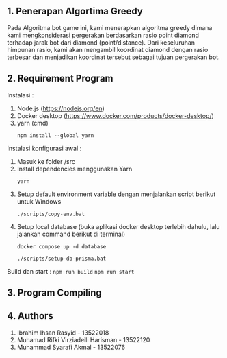 ## 1. Penerapan Algortima Greedy
  Pada Algoritma bot game ini, kami menerapkan algoritma greedy dimana kami mengkonsiderasi pergerakan berdasarkan rasio point diamond terhadap jarak bot dari diamond (point/distance). Dari keseluruhan himpunan rasio, kami akan mengambil koordinat diamond dengan rasio terbesar dan menjadikan koordinat tersebut sebagai tujuan pergerakan bot.
## 2. Requirement Program
  Instalasi : 
  1. Node.js (https://nodejs.org/en) 
  2. Docker desktop (https://www.docker.com/products/docker-desktop/)
  3. yarn (cmd)
     ```
     npm install --global yarn
     ```
  Instalasi konfigurasi awal :
  1. Masuk ke folder /src
  2. Install dependencies menggunakan Yarn
     ```
     yarn
     ```
  3. Setup default environment variable dengan menjalankan script berikut untuk Windows
     ```
     ./scripts/copy-env.bat
     ```
  4. Setup local database (buka aplikasi docker desktop terlebih dahulu, lalu jalankan command berikut di terminal)
     ```
     docker compose up -d database
     ```
     ```
     ./scripts/setup-db-prisma.bat
     ```
  Build dan start :
     ```
     npm run build
     ```
     ```
     npm run start
     ```

## 3. Program Compiling

## 4. Authors
1. Ibrahim Ihsan Rasyid - 13522018
2. Muhamad Rifki Virziadeili Harisman - 13522120
3. Muhammad Syarafi Akmal - 13522076
